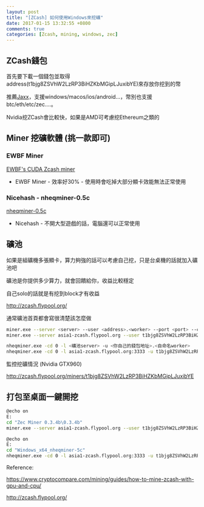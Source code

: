 ```yaml
---
layout: post
title: "[ZCash] 如何使用Windows來挖礦"
date: 2017-01-15 13:32:55 +0800
comments: true
categories: [Zcash, mining, windows, zec]
---
```


## ZCash錢包

首先要下載一個錢包並取得address(t1bjg8ZSVhW2LzRP3BiHZKbMGipLJuxibYE)來存放你挖到的幣

推薦[Jaxx](https://jaxx.io/)，支援windows/macos/ios/android...，幣別也支援btc/eth/etc/zec....。

Nvidia挖ZCash會比較快，如果是AMD可考慮挖Ethereum之類的

## Miner 挖礦軟體 (挑一款即可)

### EWBF Miner

[EWBF's CUDA Zcash miner](https://bitcointalk.org/index.php?topic=1707546.0)

* EWBF Miner - 效率好30% - 使用時會吃掉大部分顯卡效能無法正常使用

### Nicehash - nheqminer-0.5c

[nheqminer-0.5c](https://github.com/nicehash/nheqminer/releases)

* Nicehash - 不開大型遊戲的話，電腦還可以正常使用

## 礦池

如果是組礦機多張顯卡，算力夠強的話可以考慮自己挖，只是台桌機的話就加入礦池吧

礦池是你提供多少算力，就會回饋給你，收益比較穩定

自己solo的話就是有挖到block才有收益

http://zcash.flypool.org/

通常礦池首頁都會寫很清楚該怎麼做

```bash EWBF Miner
miner.exe --server <server> --user <address>.<worker> --port <port> --cuda_devices 0 1 2 3
miner.exe --server asia1-zcash.flypool.org --user t1bjg8ZSVhW2LzRP3BiHZKbMGipLJuxibYE.bob3 --port 3333 --cuda_devices 0 1 2 3
```

```bash Nicehash Miner
nheqminer.exe -cd 0 -l <礦池server> -u <你自己的錢包地址>.<自命名worker> 
nheqminer.exe -cd 0 -l asia1-zcash.flypool.org:3333 -u t1bjg8ZSVhW2LzRP3BiHZKbMGipLJuxibYE.bob2
```

監控挖礦情況 (Nvidia GTX960)

http://zcash.flypool.org/miners/t1bjg8ZSVhW2LzRP3BiHZKbMGipLJuxibYE

## 打包至桌面一鍵開挖

```bash EWBF_Miner.bat
@echo on
E:
cd "Zec Miner 0.3.4b\0.3.4b"
miner.exe --server asia1-zcash.flypool.org --user t1bjg8ZSVhW2LzRP3BiHZKbMGipLJuxibYE.bob3 --port 3333 --cuda_devices 0 1 2 3
```

```bash Nicehash_Miner.bat
@echo on
E:
cd "Windows_x64_nheqminer-5c"
nheqminer.exe -cd 0 -l asia1-zcash.flypool.org:3333 -u t1bjg8ZSVhW2LzRP3BiHZKbMGipLJuxibYE.bob2
```
Reference:

https://www.cryptocompare.com/mining/guides/how-to-mine-zcash-with-gpu-and-cpu/

http://zcash.flypool.org/